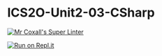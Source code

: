 # ICS2O-Unit2-03-CSharp
[![Mr Coxall's Super Linter](https://github.com/Liya-Getachew/ICS2O-Unit2-03-CSharp/workflows/Mr%20Coxall's%20Super%20Linter/badge.svg)](https://github.com/Liya-Getachew/ICS2O-Unit2-03-CSharp/actions/)

[![Run on Repl.it](https://repl.it/badge/github/Liya-Getachew/ICS2O-Unit2-03-CSharp)](https://repl.it/github/Liya-Getachew/ICS2O-Unit2-03-CSharp)

